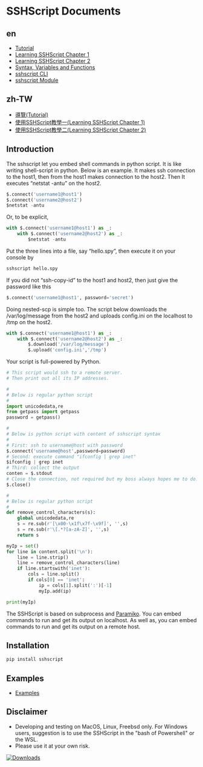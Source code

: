 # SSHScript Documents

## en

- [Tutorial](https://iapyeh.github.io/sshscript/tutorial) 
- [Learning SSHScript Chapter 1](https://iapyeh.github.io/sshscript/learn-chap01)
- [Learning SSHScript Chapter 2](https://iapyeh.github.io/sshscript/learn-chap02)
- [Syntax, Variables and Functions](https://iapyeh.github.io/sshscript/syntax)
- [sshscript CLI](https://iapyeh.github.io/sshscript/cli)
- [sshscript Module](https://iapyeh.github.io/sshscript/module) 

## zh-TW

- [導覽(Tutorial)](https://iapyeh.github.io/sshscript/tutorial.zh-tw)
- [使用SSHScript教學一(Learning SSHScript Chapter 1)](https://iapyeh.github.io/sshscript/learn-chap01.zh-tw)
- [使用SSHScript教學二(Learning SSHScript Chapter 2)](https://iapyeh.github.io/sshscript/learn-chap02.zh-tw)

## Introduction

The sshscript let you embed shell commands in python script. It is like writing shell-script in python. Below is an example. It makes ssh connection to the host1, then from the host1 makes connection to the host2. Then It executes “netstat -antu” on the host2.

```python
$.connect('username1@host1')
$.connect('username2@host2')
$netstat -antu
```

Or, to be explicit,

```python
with $.connect('username1@host1') as _:
    with $.connect('username2@host2') as _:
        $netstat -antu
```

Put the three lines into a file, say “hello.spy”, then execute it on your console by

```bash
sshscript hello.spy
```

If you did not “ssh-copy-id” to the host1 and host2, then just give the password like this

```python
$.connect('username1@host1', password='secret')
```

Doing nested-scp is simple too. The script below downloads the /var/log/message from the host2 and uploads config.ini on the localhost to  /tmp on the host2.

```python
with $.connect('username1@host1') as _:
    with $.connect('username2@host2') as _:
        $.download('/var/log/message')
        $.upload('config.ini','/tmp')
```

Your script is full-powered by Python.

```python
# This script would ssh to a remote server.
# Then print out all its IP addresses.

#
# Below is regular python script
#
import unicodedata,re
from getpass import getpass
password = getpass()

#
# Below is python script with content of sshscript syntax
#
# First: ssh to username@host with password
$.connect('username@host',password=password)
# Second: execute command "ifconfig | grep inet"
$ifconfig | grep inet
# Third: collect the output
conten = $.stdout
# Close the connection, not required but my boss always hopes me to do.
$.close()

#
# Below is regular python script
#
def remove_control_characters(s):
    global unicodedata,re
    s = re.sub(r'[\x00-\x1f\x7f-\x9f]', '',s)
    s = re.sub(r'\[.*?[a-zA-Z]', '',s)
    return s

myIp = set()
for line in content.split('\n'):
    line = line.strip()
    line = remove_control_characters(line)
    if line.startswith('inet'):
        cols = line.split()
        if cols[0] == 'inet':
            ip = cols[1].split(':')[-1]
            myIp.add(ip)

print(myIp)
```

The SSHScript is based on subprocess and [Paramiko](https://www.paramiko.org/). You can embed commands to run and get its output on localhost. As well as, you can embed commands to run and get its output on a remote host.

## Installation

```python
pip install sshscript
```
## Examples

- [Examples](https://iapyeh.github.io/sshscript/examples) 

## Disclaimer

- Developing and testing on MacOS, Linux, Freebsd only. For Windows users, suggestion is to use the SSHScript in the "bash of Powershell" or the WSL.
- Please use it at your own risk.

[![Downloads](https://pepy.tech/badge/sshscript)](https://pepy.tech/project/sshscript)
